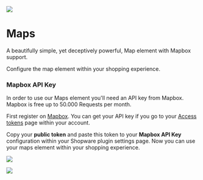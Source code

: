 ![](https://res.cloudinary.com/dtgdh7noz/image/upload/v1584603232/preview_h2cdb9.jpg)

# Maps

A beautifully simple, yet deceptively powerful, Map element with Mapbox support.

Configure the map element within your shopping experience.

### Mapbox API Key
In order to use our Maps element you'll need an API key from Mapbox.
Mapbox is free up to 50.000 Requests per month.

First register on [Mapbox](https://www.mapbox.com/).
You can get your API key if you go to your [Access tokens](https://account.mapbox.com/access-tokens/) page within your account.

Copy your **public token** and paste this token to your **Mapbox API Key** configuration within your Shopware plugin settings page.
Now you can use your maps element within your shopping experience.




![](https://res.cloudinary.com/dtgdh7noz/image/upload/v1584603445/Bildschirmfoto_2020-03-19_um_09.37.01_pfajbs.png)

![](https://res.cloudinary.com/dtgdh7noz/image/upload/v1584603448/Bildschirmfoto_2020-03-19_um_09.37.12_e7x3fu.png)
